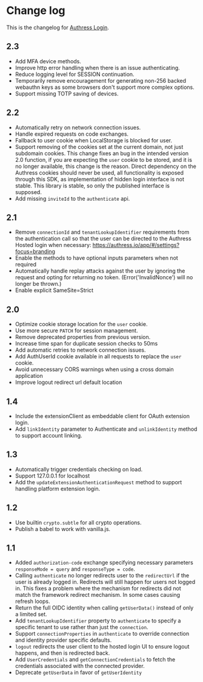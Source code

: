 # Change log
This is the changelog for [Authress Login](readme.md).

## 2.3 ##
* Add MFA device methods.
* Improve http error handling when there is an issue authenticating.
* Reduce logging level for SESSION continuation.
* Temporarily remove encouragement for generating non-256 backed webauthn keys as some browsers don't support more complex options.
* Support missing TOTP saving of devices.

## 2.2 ##
* Automatically retry on network connection issues.
* Handle expired requests on code exchanges.
* Fallback to user cookie when LocalStorage is blocked for user.
* Support removing of the cookies set at the current domain, not just subdomain cookies. This change fixes an bug in the intended version 2.0 function, if you are expecting the `user` cookie to be stored, and it is no longer available, this change is the reason. Direct dependency on the Authress cookies should never be used, all functionality is exposed through this SDK, as implementation of hidden login interface is not stable. This library is stable, so only the published interface is supposed.
* Add missing `inviteId` to the `authenticate` api.

## 2.1 ##
* Remove `connectionId` and `tenantLookupIdentifier` requirements from the authentication call so that the user can be directed to the Authress Hosted login when necessary: https://authress.io/app/#/settings?focus=branding
* Enable the methods to have optional inputs parameters when not required
* Automatically handle replay attacks against the user by ignoring the request and opting for returning no token. (Error('InvalidNonce') will no longer be thrown.)
* Enable explicit SameSite=Strict

## 2.0 ##
* Optimize cookie storage location for the `user` cookie.
* Use more secure `PATCH` for session management.
* Remove deprecated properties from previous version.
* Increase time span for duplicate session checks to 50ms
* Add automatic retries to network connection issues.
* Add AuthUserId cookie available in all requests to replace the `user` cookie.
* Avoid unnecessary CORS warnings when using a cross domain application
* Improve logout redirect url default location

## 1.4 ##
* Include the extensionClient as embeddable client for OAuth extension login.
* Add `linkIdentity` parameter to Authenticate and `unlinkIdentity` method to support account linking.

## 1.3 ##
* Automatically trigger credentials checking on load.
* Support 127.0.0.1 for localhost
* Add the `updateExtensionAuthenticationRequest` method to support handling platform extension login.

## 1.2 ##
* Use builtin `crypto.subtle` for all crypto operations.
* Publish a babel to work with vanilla.js.

## 1.1 ##
* Added `authorization-code` exchange specifying necessary parameters `responseMode = query` and `responseType = code`.
* Calling `authenticate` no longer redirects user to the `redirectUrl` if the user is already logged in. Redirects will still happen for users not logged in. This fixes a problem where the mechanism for redirects did not match the framework redirect mechanism. In some cases causing refresh loops.
* Return the full OIDC identity when calling `getUserData()` instead of only a limited set.
* Add `tenantLookupIdentifier` property to `authenticate` to specify a specific tenant to use rather than just the `connection`.
* Support `connectionProperties` in `authenticate` to override connection and identity provider specific defaults.
* `logout` redirects the user client to the hosted login UI to ensure logout happens, and then is redirected back.
* Add `UserCredentials` and `getConnectionCredentials` to fetch the credentials associated with the connected provider.
* Deprecate `getUserData` in favor of `getUserIdentity`
